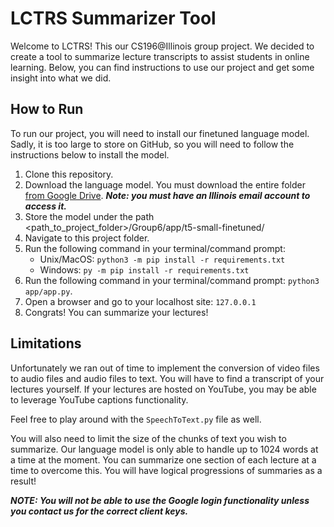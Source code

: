 # LCTRS Summarizer Tool
Welcome to LCTRS! This our CS196@Illinois group project. We decided to create a tool to summarize lecture transcripts to assist students in online learning. Below, you can find instructions to use our project and get some insight into what we did.

## How to Run
To run our project, you will need to install our finetuned language model. Sadly, it is too large to store on GitHub, so you will need to follow the instructions below to install the model.

 1. Clone this repository.
 2. Download the language model. You must download the entire folder [from Google Drive](https://drive.google.com/drive/folders/1TTnF539398dDx8kxmE_14ZbcbGPnsmN2?usp=sharing). ***Note: you must have an Illinois email account to access it.***
3. Store the model under the path <path_to_project_folder>/Group6/app/t5-small-finetuned/ 
4. Navigate to this project folder.
5. Run the following command in your terminal/command prompt:
	* Unix/MacOS: `python3 -m pip install -r requirements.txt`
	* Windows: `py -m pip install -r requirements.txt`
6. Run the following command in your terminal/command prompt: `python3 app/app.py`.
7. Open a browser and go to your localhost site: `127.0.0.1`
8. Congrats! You can summarize your lectures!

## Limitations
Unfortunately we ran out of time to implement the conversion of video files to audio files and audio files to text. You will have to find a transcript of your lectures yourself. If your lectures are hosted on YouTube, you may be able to leverage  YouTube captions functionality. 

Feel free to play around with the `SpeechToText.py` file as well. 

You will also need to limit the size of the chunks of text you wish to summarize. Our language model is only able to handle up to 1024 words at a time at the moment. You can summarize one section of each lecture at a time to overcome this. You will have logical progressions of summaries as a result!

***NOTE: You will not be able to use the Google login functionality unless you contact us for the correct client keys.***
